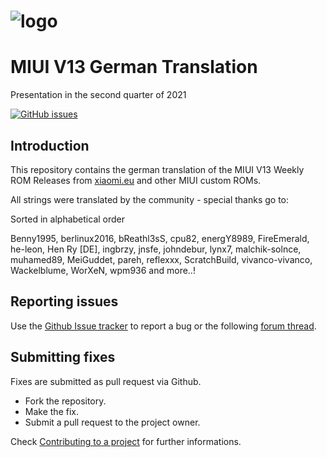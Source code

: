 # ![logo](https://i41.servimg.com/u/f41/18/23/59/53/miui_114.png)
# MIUI V13 German Translation
Presentation in the second quarter of 2021

[![GitHub issues](https://img.shields.io/github/issues-raw/berlinux2016/MIUI13.svg)](https://github.com/berlinux2016/MIUI13/issues "GitHub issues")

## Introduction

This repository contains the german translation of the MIUI V13 Weekly ROM Releases from [xiaomi.eu](https://xiaomi.eu/community/forums/miui-rom-releases.103/) and other MIUI custom ROMs.

All strings were translated by the community - special thanks go to:

Sorted in alphabetical order

Benny1995, berlinux2016, bReathl3sS, cpu82, energY8989, FireEmerald, he-leon, Hen Ry [DE], ingbrzy, jnsfe, johndebur, lynx7, malchik-solnce, muhamed89, MeiGuddet, pareh, reflexxx, ScratchBuild, vivanco-vivanco, Wackelblume, WorXeN, wpm936 and more..!

## Reporting issues

Use the [Github Issue tracker](https://github.com/berlinux2016/MIUI13/issues) to report a bug or the following [forum thread](https://xiaomi.eu/community/forums/german-translation.8/).


## Submitting fixes

Fixes are submitted as pull request via Github.

- Fork the repository.
- Make the fix.
- Submit a pull request to the project owner.

Check [Contributing to a project](https://guides.github.com/activities/forking) for further informations.
